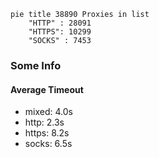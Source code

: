 
```mermaid
pie title 38890 Proxies in list
    "HTTP" : 28091
    "HTTPS": 10299
    "SOCKS" : 7453
```

### Some Info
#### Average Timeout

- mixed: 4.0s
- http: 2.3s
- https: 8.2s
- socks: 6.5s